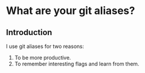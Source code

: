 # What are your git aliases?

## Introduction

I use git aliases for two reasons:

1. To be more productive.
2. To remember interesting flags and learn from them.
